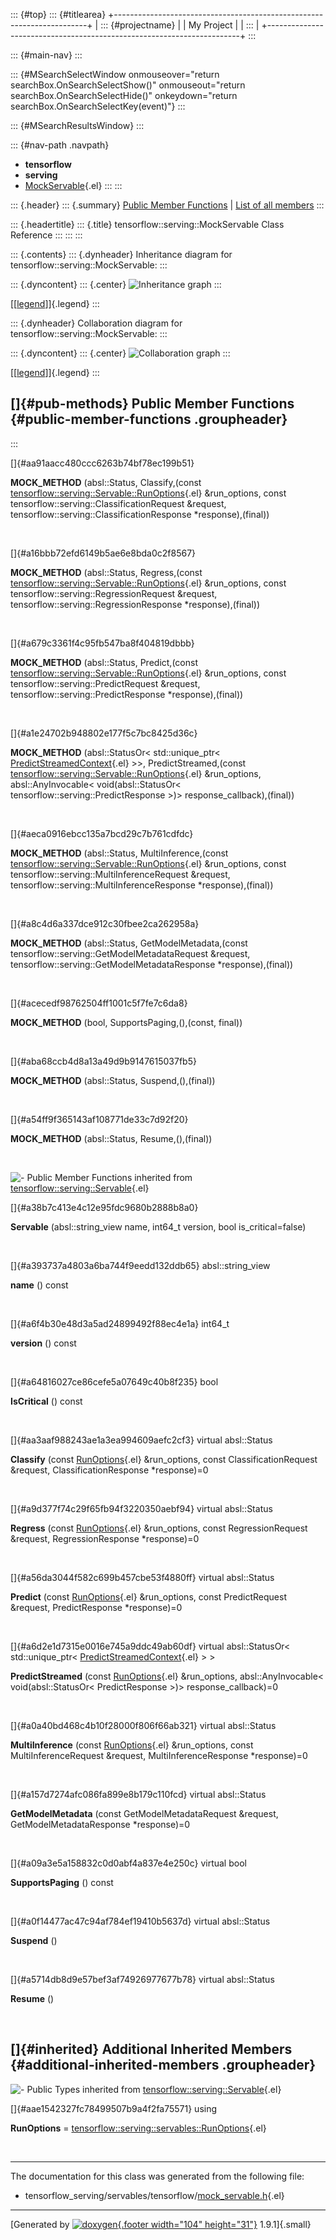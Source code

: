 ::: {#top}
::: {#titlearea}
+-----------------------------------------------------------------------+
| ::: {#projectname}                                                    |
| My Project                                                            |
| :::                                                                   |
+-----------------------------------------------------------------------+
:::

::: {#main-nav}
:::

::: {#MSearchSelectWindow onmouseover="return searchBox.OnSearchSelectShow()" onmouseout="return searchBox.OnSearchSelectHide()" onkeydown="return searchBox.OnSearchSelectKey(event)"}
:::

::: {#MSearchResultsWindow}
:::

::: {#nav-path .navpath}
-   **tensorflow**
-   **serving**
-   [MockServable](classtensorflow_1_1serving_1_1MockServable.html){.el}
:::
:::

::: {.header}
::: {.summary}
[Public Member Functions](#pub-methods) \| [List of all
members](classtensorflow_1_1serving_1_1MockServable-members.html)
:::

::: {.headertitle}
::: {.title}
tensorflow::serving::MockServable Class Reference
:::
:::
:::

::: {.contents}
::: {.dynheader}
Inheritance diagram for tensorflow::serving::MockServable:
:::

::: {.dyncontent}
::: {.center}
![Inheritance
graph](classtensorflow_1_1serving_1_1MockServable__inherit__graph.png)
:::

[\[[legend](graph_legend.html)\]]{.legend}
:::

::: {.dynheader}
Collaboration diagram for tensorflow::serving::MockServable:
:::

::: {.dyncontent}
::: {.center}
![Collaboration
graph](classtensorflow_1_1serving_1_1MockServable__coll__graph.png)
:::

[\[[legend](graph_legend.html)\]]{.legend}
:::

[]{#pub-methods} Public Member Functions {#public-member-functions .groupheader}
----------------------------------------
:::

[]{#aa91aacc480ccc6263b74bf78ec199b51}  

**MOCK\_METHOD** (absl::Status, Classify,(const
[tensorflow::serving::Servable::RunOptions](structtensorflow_1_1serving_1_1servables_1_1RunOptions.html){.el}
&run\_options, const tensorflow::serving::ClassificationRequest
&request, tensorflow::serving::ClassificationResponse
\*response),(final))

 

[]{#a16bbb72efd6149b5ae6e8bda0c2f8567}  

**MOCK\_METHOD** (absl::Status, Regress,(const
[tensorflow::serving::Servable::RunOptions](structtensorflow_1_1serving_1_1servables_1_1RunOptions.html){.el}
&run\_options, const tensorflow::serving::RegressionRequest &request,
tensorflow::serving::RegressionResponse \*response),(final))

 

[]{#a679c3361f4c95fb547ba8f404819dbbb}  

**MOCK\_METHOD** (absl::Status, Predict,(const
[tensorflow::serving::Servable::RunOptions](structtensorflow_1_1serving_1_1servables_1_1RunOptions.html){.el}
&run\_options, const tensorflow::serving::PredictRequest &request,
tensorflow::serving::PredictResponse \*response),(final))

 

[]{#a1e24702b948802e177f5c7bc8425d36c}  

**MOCK\_METHOD** (absl::StatusOr\< std::unique\_ptr\<
[PredictStreamedContext](classtensorflow_1_1serving_1_1PredictStreamedContext.html){.el}
\>\>, PredictStreamed,(const
[tensorflow::serving::Servable::RunOptions](structtensorflow_1_1serving_1_1servables_1_1RunOptions.html){.el}
&run\_options, absl::AnyInvocable\< void(absl::StatusOr\<
tensorflow::serving::PredictResponse \>)\> response\_callback),(final))

 

[]{#aeca0916ebcc135a7bcd29c7b761cdfdc}  

**MOCK\_METHOD** (absl::Status, MultiInference,(const
[tensorflow::serving::Servable::RunOptions](structtensorflow_1_1serving_1_1servables_1_1RunOptions.html){.el}
&run\_options, const tensorflow::serving::MultiInferenceRequest
&request, tensorflow::serving::MultiInferenceResponse
\*response),(final))

 

[]{#a8c4d6a337dce912c30fbee2ca262958a}  

**MOCK\_METHOD** (absl::Status, GetModelMetadata,(const
tensorflow::serving::GetModelMetadataRequest &request,
tensorflow::serving::GetModelMetadataResponse \*response),(final))

 

[]{#acecedf98762504ff1001c5f7fe7c6da8}  

**MOCK\_METHOD** (bool, SupportsPaging,(),(const, final))

 

[]{#aba68ccb4d8a13a49d9b9147615037fb5}  

**MOCK\_METHOD** (absl::Status, Suspend,(),(final))

 

[]{#a54ff9f365143af108771de33c7d92f20}  

**MOCK\_METHOD** (absl::Status, Resume,(),(final))

 

![-](closed.png) Public Member Functions inherited from
[tensorflow::serving::Servable](classtensorflow_1_1serving_1_1Servable.html){.el}

[]{#a38b7c413e4c12e95fdc9680b2888b8a0}  

**Servable** (absl::string\_view name, int64\_t version, bool
is\_critical=false)

 

[]{#a393737a4803a6ba744f9eedd132ddb65} absl::string\_view 

**name** () const

 

[]{#a6f4b30e48d3a5ad24899492f88ec4e1a} int64\_t 

**version** () const

 

[]{#a64816027ce86cefe5a07649c40b8f235} bool 

**IsCritical** () const

 

[]{#aa3aaf988243ae1a3ea994609aefc2cf3} virtual absl::Status 

**Classify** (const
[RunOptions](structtensorflow_1_1serving_1_1servables_1_1RunOptions.html){.el}
&run\_options, const ClassificationRequest &request,
ClassificationResponse \*response)=0

 

[]{#a9d377f74c29f65fb94f3220350aebf94} virtual absl::Status 

**Regress** (const
[RunOptions](structtensorflow_1_1serving_1_1servables_1_1RunOptions.html){.el}
&run\_options, const RegressionRequest &request, RegressionResponse
\*response)=0

 

[]{#a56da3044f582c699b457cbe53f4880ff} virtual absl::Status 

**Predict** (const
[RunOptions](structtensorflow_1_1serving_1_1servables_1_1RunOptions.html){.el}
&run\_options, const PredictRequest &request, PredictResponse
\*response)=0

 

[]{#a6d2e1d7315e0016e745a9ddc49ab60df} virtual absl::StatusOr\<
std::unique\_ptr\<
[PredictStreamedContext](classtensorflow_1_1serving_1_1PredictStreamedContext.html){.el}
\> \> 

**PredictStreamed** (const
[RunOptions](structtensorflow_1_1serving_1_1servables_1_1RunOptions.html){.el}
&run\_options, absl::AnyInvocable\< void(absl::StatusOr\<
PredictResponse \>)\> response\_callback)=0

 

[]{#a0a40bd468c4b10f28000f806f66ab321} virtual absl::Status 

**MultiInference** (const
[RunOptions](structtensorflow_1_1serving_1_1servables_1_1RunOptions.html){.el}
&run\_options, const MultiInferenceRequest &request,
MultiInferenceResponse \*response)=0

 

[]{#a157d7274afc086fa899e8b179c110fcd} virtual absl::Status 

**GetModelMetadata** (const GetModelMetadataRequest &request,
GetModelMetadataResponse \*response)=0

 

[]{#a09a3e5a158832c0d0abf4a837e4e250c} virtual bool 

**SupportsPaging** () const

 

[]{#a0f14477ac47c94af784ef19410b5637d} virtual absl::Status 

**Suspend** ()

 

[]{#a5714db8d9e57bef3af74926977677b78} virtual absl::Status 

**Resume** ()

 

[]{#inherited} Additional Inherited Members {#additional-inherited-members .groupheader}
-------------------------------------------

![-](closed.png) Public Types inherited from
[tensorflow::serving::Servable](classtensorflow_1_1serving_1_1Servable.html){.el}

[]{#aae1542327fc78499507b9a4f2fa75571} using 

**RunOptions** =
[tensorflow::serving::servables::RunOptions](structtensorflow_1_1serving_1_1servables_1_1RunOptions.html){.el}

 

------------------------------------------------------------------------

The documentation for this class was generated from the following file:

-   tensorflow\_serving/servables/tensorflow/[mock\_servable.h](mock__servable_8h_source.html){.el}

------------------------------------------------------------------------

[Generated by [![doxygen](doxygen.svg){.footer width="104"
height="31"}](https://www.doxygen.org/index.html) 1.9.1]{.small}

